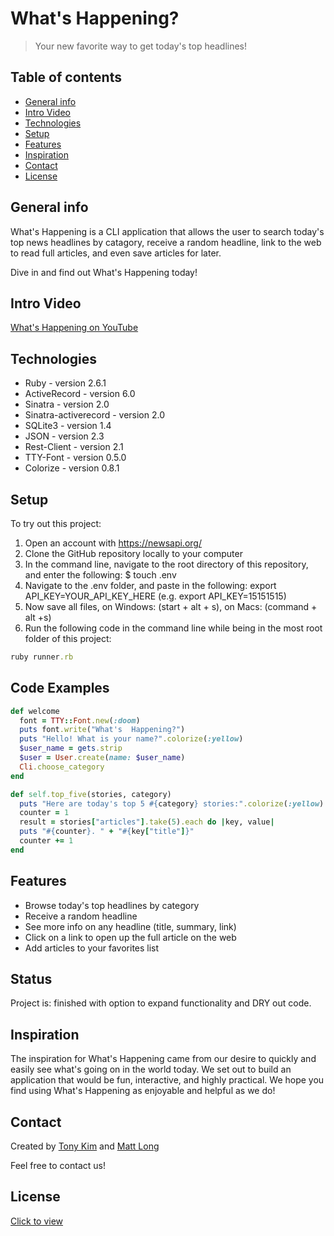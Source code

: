 # What's Happening?
> Your new favorite way to get today's top headlines!

## Table of contents
* [General info](#general-info)
* [Intro Video](#intro-video)
* [Technologies](#technologies)
* [Setup](#setup)
* [Features](#features)
* [Inspiration](#inspiration)
* [Contact](#contact)
* [License](#license)

## General info
What's Happening is a CLI application that allows the user to search today's top news headlines by catagory, receive a random headline, link to the web to read full articles, and even save articles for later. 

Dive in and find out What's Happening today!

## Intro Video
[What's Happening on YouTube](https://www.youtube.com/OUR-LINK-NEEDED)

## Technologies
* Ruby - version 2.6.1
* ActiveRecord - version 6.0
* Sinatra - version 2.0
* Sinatra-activerecord - version 2.0
* SQLite3 - version 1.4
* JSON - version 2.3
* Rest-Client - version 2.1
* TTY-Font - version 0.5.0
* Colorize - version 0.8.1

## Setup
To try out this project: 
1. Open an account with https://newsapi.org/
1. Clone the GitHub repository locally to your computer
1. In the command line, navigate to the root directory of this repository, and enter the following: 
  $ touch .env 
1. Navigate to the .env folder, and paste in the following: 
  export API_KEY=YOUR_API_KEY_HERE (e.g. export API_KEY=15151515)
1. Now save all files, on Windows: (start + alt + s), on Macs: (command + alt +s)
1. Run the following code in the command line while being in the most root folder of this project: 
```ruby
ruby runner.rb
```

## Code Examples
```ruby
def welcome  
  font = TTY::Font.new(:doom)
  puts font.write("What's  Happening?")
  puts "Hello! What is your name?".colorize(:yellow)
  $user_name = gets.strip  
  $user = User.create(name: $user_name)
  Cli.choose_category
end 
```

```ruby
def self.top_five(stories, category)
  puts "Here are today's top 5 #{category} stories:".colorize(:yellow)
  counter = 1 
  result = stories["articles"].take(5).each do |key, value|
  puts "#{counter}. " + "#{key["title"]}"
  counter += 1
end  
```


## Features
* Browse today's top headlines by category
* Receive a random headline
* See more info on any headline (title, summary, link)
* Click on a link to open up the full article on the web
* Add articles to your favorites list

## Status
Project is: finished with option to expand functionality and DRY out code.

## Inspiration
The inspiration for What's Happening came from our desire to quickly and easily see what's going on in the world today. We set out to build an application that would be fun, interactive, and highly practical. We hope you find using What's Happening as enjoyable and helpful as we do!

## Contact
Created by [Tony Kim](https://www.linkedin.com/in/hyung-kim/) and [Matt Long](https://www.linkedin.com/in/mattlong34/)

Feel free to contact us! 

## License
[Click to view](https://github.com/hjkmines/mod1_project/blob/master/LICENSE)